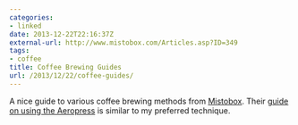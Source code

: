 ```yaml
---
categories:
- linked
date: 2013-12-22T22:16:37Z
external-url: http://www.mistobox.com/Articles.asp?ID=349
tags:
- coffee
title: Coffee Brewing Guides
url: /2013/12/22/coffee-guides/
---
```


A nice guide to various coffee brewing methods from [Mistobox](http://www.mistobox.com/Articles.asp?ID=349). Their [guide on using the Aeropress](http://www.mistobox.com/category-s/2041.htm) is similar to my preferred technique.
